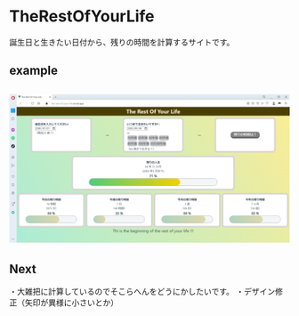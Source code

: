 # TheRestOfYourLife

誕生日と生きたい日付から、残りの時間を計算するサイトです。

## example

## ![example.png](/public/img/example.png "week4-2-plofiles-post.png")

## Next

・大雑把に計算しているのでそこらへんをどうにかしたいです。
・デザイン修正（矢印が異様に小さいとか）
